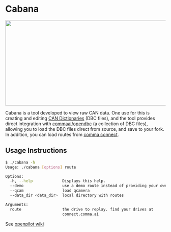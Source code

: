 # Cabana

<img src="https://cabana.comma.ai/img/cabana.jpg" width="640" height="267" />

Cabana is a tool developed to view raw CAN data. One use for this is creating and editing [CAN Dictionaries](http://socialledge.com/sjsu/index.php/DBC_Format) (DBC files), and the tool provides direct integration with [commaai/opendbc](https://github.com/commaai/opendbc) (a collection of DBC files), allowing you to load the DBC files direct from source, and save to your fork. In addition, you can load routes from [comma connect](https://connect.comma.ai).

## Usage Instructions

```bash
$ ./cabana -h
Usage: ./cabana [options] route

Options:
  -h, --help             Displays this help.
  --demo                 use a demo route instead of providing your own
  --qcam                 load qcamera
  --data_dir <data_dir>  local directory with routes

Arguments:
  route                  the drive to replay. find your drives at
                         connect.comma.ai
```

See [openpilot wiki](https://github.com/commaai/openpilot/wiki/Cabana)
